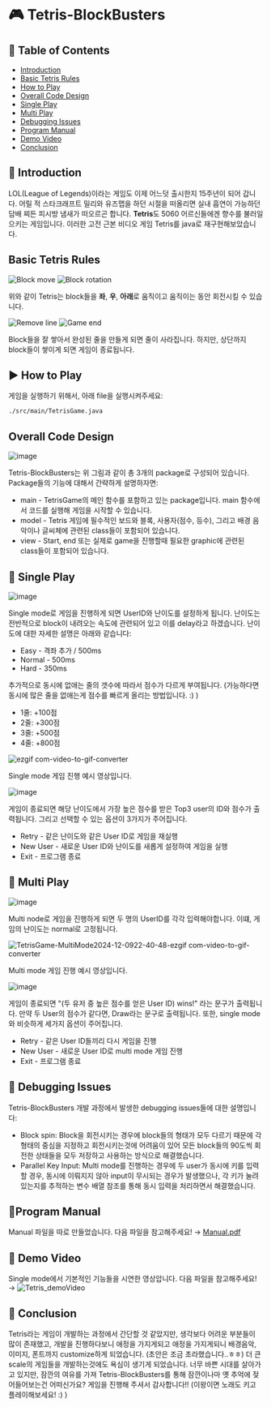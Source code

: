 # 🎮 **Tetris-BlockBusters**

## 🌟 **Table of Contents**
- [Introduction](#introduction)
- [Basic Tetris Rules](#basic-tetris-rules)
- [How to Play](#how-to-play)
- [Overall Code Design](#overall-code-design)
- [Single Play](#single-play)
- [Multi Play](#multi-play)
- [Debugging Issues](#debugging-issues)
- [Program Manual](#program-manual)
- [Demo Video](#demo-video)
- [Conclusion](#conclusion)


## 🧩 **Introduction**
LOL(League of Legends)이라는 게임도 이제 어느덧 출시한지 15주년이 되어 갑니다. 어릴 적 스타크래프트 밀리와 유즈맵을 하던 시절을 떠올리면 실내 흡연이 가능하던 담배 찌든 피시방 냄새가 떠오르곤 합니다. **Tetris**도 5060 어르신들에겐 향수를 불러일으키는 게임입니다. 이러한 고전 근본 비디오 게임 Tetris를 java로 재구현해보았습니다.
## **Basic Tetris Rules**
![Block move](https://github.com/user-attachments/assets/250ebb6f-d26c-4fd0-b0d8-9ccfa56ba1a6)  ![Block rotation](https://github.com/user-attachments/assets/896d595f-5943-49a5-b906-dc6805f7c024)

위와 같이 Tetris는 block들을 **좌**, **우**, **아래**로 움직이고 움직이는 동안 회전시킬 수 있습니다.

![Remove line](https://github.com/user-attachments/assets/c7d4b905-1bc3-43ed-bed0-85d20941d04e) ![Game end](https://github.com/user-attachments/assets/c9970eaa-734c-45db-85b4-b65292b36ede)

Block들을 잘 쌓아서 완성된 줄을 만들게 되면 줄이 사라집니다. 하지만, 상단까지 block들이 쌓이게 되면 게임이 종료됩니다.


## ▶ **How to Play**
게임을 실행하기 위해서, 아래 file을 실행시켜주세요:  
```bash
./src/main/TetrisGame.java
```

## **Overall Code Design**
![image](https://github.com/user-attachments/assets/03ff6327-d346-4892-8d04-e11f388f7ea4)

Tetris-BlockBusters는 위 그림과 같이 총 3개의 package로 구성되어 있습니다. Package들의 기능에 대해서 간략하게 설명하자면:
 - main - TetrisGame의 메인 함수를 포함하고 있는 package입니다. main 함수에서 코드를 실행해 게임을 시작할 수 있습니다.
 - model - Tetris 게임에 필수적인 보드와 블록, 사용자(점수, 등수), 그리고 배경 음악이나 글씨체에 관련된 class들이 포함되어 있습니다.
 - view - Start, end 또는 실제로 game을 진행할때 필요한 graphic에 관련된 class들이 포함되어 있습니다.

## 🎲 **Single Play**
![image](https://github.com/user-attachments/assets/bff2c55a-faa3-4b0f-b5de-14c4c45b06d3)

Single mode로 게임을 진행하게 되면 UserID와 난이도를 설정하게 됩니다.
난이도는 전반적으로 block이 내려오는 속도에 관련되어 있고 이를 delay라고 하겠습니다. 난이도에 대한 자세한 설명은 아래와 같습니다:
 - Easy - 격좌 추가 / 500ms 
 - Normal - 500ms
 - Hard - 350ms

추가적으로 동시에 없애는 줄의 갯수에 따라서 점수가 다르게 부여됩니다. (가능하다면 동시에 많은 줄을 없애는게 점수를 빠르게 올리는 방법입니다. :) )
 - 1줄: +100점
 - 2줄: +300점
 - 3줄: +500점
 - 4줄: +800점

![ezgif com-video-to-gif-converter](https://github.com/user-attachments/assets/093ed401-7ccf-428a-86a3-871379806698)

Single mode 게임 진행 예시 영상입니다.

![image](https://github.com/user-attachments/assets/7c063bb2-2709-4037-95ec-835f3bb503e5)

게임이 종료되면 해당 난이도에서 가장 높은 점수를 받은 Top3 user의 ID와 점수가 출력됩니다. 그리고 선택할 수 있는 옵션이 3가지가 주어집니다.
 - Retry - 같은 난이도와 같은 User ID로 게임을 재실행 
 - New User - 새로운 User ID와 난이도를 새롭게 설정하여 게임을 실행
 - Exit - 프로그램 종료

## 👫 **Multi Play**
![image](https://github.com/user-attachments/assets/5353a8e8-622b-4ddd-a4c7-bde5d74363d5)

Multi node로 게임을 진행하게 되면 두 명의 UserID를 각각 입력해야합니다. 이떄, 게임의 난이도는 normal로 고정됩니다.

![TetrisGame-MultiMode2024-12-0922-40-48-ezgif com-video-to-gif-converter](https://github.com/user-attachments/assets/f2e582a7-e3e5-46fb-804c-710fbaa0f87f)

Multi mode 게임 진행 예시 영상입니다.

![image](https://github.com/user-attachments/assets/35d56464-1172-416c-a4f2-d63e95ee426d)

게임이 종료되면 "(두 유저 중 높은 점수를 얻은 User ID) wins!" 라는 문구가 출력됩니다. 만약 두 User의 점수가 같다면, Draw라는 문구로 출력됩니다. 또한, single mode와 비슷하게 세가지 옵션이 주어집니다.
 - Retry - 같은 User ID들끼리 다시 게임을 진행 
 - New User - 새로운 User ID로 multi mode 게임 진행
 - Exit - 프로그램 종료

## 🔧 **Debugging Issues**

Tetris-BlockBusters 개발 과정에서 발생한 debugging issues들에 대한 설명입니다:
 - Block spin: Block을 회전시키는 경우에 block들의 형태가 모두 다르기 때문에 각 형태의 중심을 지정하고 회전시키는것에 어려움이 있어 모든 block들의 90도씩 회전한 상태들을 모두 저장하고 사용하는 방식으로 해결했습니다.
 - Parallel Key Input: Multi mode를 진행하는 경우에 두 user가 동시에 키를 입력할 경우, 동시에 이뤄지지 않아 input이 무시되는 경우가 발생했으나, 각 키가 눌려 있는지를 추적하는 변수 배열 참조를 통해 동시 입력을 처리하면서 해결했습니다.



## 📄**Program Manual**
Manual 파일을 따로 만들었습니다. 다음 파일을 참고해주세요! →
[Manual.pdf](https://github.com/user-attachments/files/18059193/Manual.pdf)
## 🎥 **Demo Video**
Single mode에서 기본적인 기능들을 시연한 영상압니다. 다음 파일을 참고해주세요! →
![Tetris_demoVideo](https://github.com/user-attachments/assets/78292bba-84d2-4234-9d59-7aa42ed7e49a)

## 💬 **Conclusion**
Tetris라는 게임이 개발하는 과정에서 간단할 것 같았지만, 생각보다 어려운 부분들이 많이 존재했고, 개발을 진행하다보니 애정을 가지게되고 애정을 가지게되니 배경음악, 이미지, 폰트까지 customize하게 되었습니다. (초안은 조금 초라했습니다..ㅎㅎ) 더 큰 scale의 게임들을 개발하는것에도 욕심이 생기게 되었습니다.
너무 바쁜 시대를 살아가고 있지만, 잠깐의 여유를 가져 Tetris-BlockBusters를 통해 잠깐이나마 옛 추억에 젖어들어보는건 어떠신가요? 게임을 진행해 주셔서 감사합니다!! (이왕이면 노래도 키고 플레이해보세요! :) )
